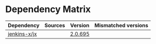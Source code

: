 # Dependency Matrix

Dependency | Sources | Version | Mismatched versions
---------- | ------- | ------- | -------------------
[jenkins-x/jx](https://github.com/jenkins-x/jx.git) |  | [2.0.695](https://github.com/jenkins-x/jx/releases/tag/v2.0.695) | 
